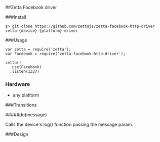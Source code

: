 ##Zetta Facebook driver

###Install

```
$> git clone https://github.com/zettajs/zetta-facebook-http-driver zetta-{device}-{platform}-driver
```

###Usage

```
var zetta = require('zetta');
var Facebook = require('zetta-facebook-http-driver');

zetta()
  .use(Facebook)
  .listen(1337)
```

### Hardware

* any platform

###Transitions

#####do(message)

Calls the device's log() function passing the message param.

###Design

